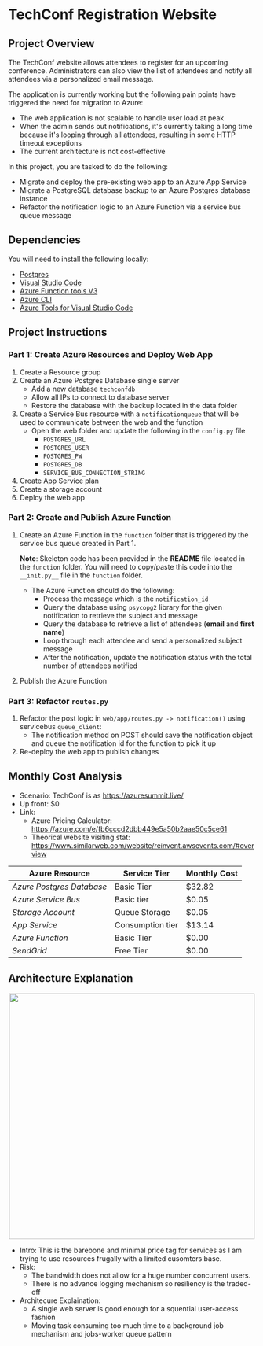 # TechConf Registration Website

## Project Overview
The TechConf website allows attendees to register for an upcoming conference. Administrators can also view the list of attendees and notify all attendees via a personalized email message.

The application is currently working but the following pain points have triggered the need for migration to Azure:
 - The web application is not scalable to handle user load at peak
 - When the admin sends out notifications, it's currently taking a long time because it's looping through all attendees, resulting in some HTTP timeout exceptions
 - The current architecture is not cost-effective 

In this project, you are tasked to do the following:
- Migrate and deploy the pre-existing web app to an Azure App Service
- Migrate a PostgreSQL database backup to an Azure Postgres database instance
- Refactor the notification logic to an Azure Function via a service bus queue message

## Dependencies

You will need to install the following locally:
- [Postgres](https://www.postgresql.org/download/)
- [Visual Studio Code](https://code.visualstudio.com/download)
- [Azure Function tools V3](https://docs.microsoft.com/en-us/azure/azure-functions/functions-run-local?tabs=windows%2Ccsharp%2Cbash#install-the-azure-functions-core-tools)
- [Azure CLI](https://docs.microsoft.com/en-us/cli/azure/install-azure-cli?view=azure-cli-latest)
- [Azure Tools for Visual Studio Code](https://marketplace.visualstudio.com/items?itemName=ms-vscode.vscode-node-azure-pack)

## Project Instructions

### Part 1: Create Azure Resources and Deploy Web App
1. Create a Resource group
2. Create an Azure Postgres Database single server
   - Add a new database `techconfdb`
   - Allow all IPs to connect to database server
   - Restore the database with the backup located in the data folder
3. Create a Service Bus resource with a `notificationqueue` that will be used to communicate between the web and the function
   - Open the web folder and update the following in the `config.py` file
      - `POSTGRES_URL`
      - `POSTGRES_USER`
      - `POSTGRES_PW`
      - `POSTGRES_DB`
      - `SERVICE_BUS_CONNECTION_STRING`
4. Create App Service plan
5. Create a storage account
6. Deploy the web app

### Part 2: Create and Publish Azure Function
1. Create an Azure Function in the `function` folder that is triggered by the service bus queue created in Part 1.

      **Note**: Skeleton code has been provided in the **README** file located in the `function` folder. You will need to copy/paste this code into the `__init.py__` file in the `function` folder.
      - The Azure Function should do the following:
         - Process the message which is the `notification_id`
         - Query the database using `psycopg2` library for the given notification to retrieve the subject and message
         - Query the database to retrieve a list of attendees (**email** and **first name**)
         - Loop through each attendee and send a personalized subject message
         - After the notification, update the notification status with the total number of attendees notified
2. Publish the Azure Function

### Part 3: Refactor `routes.py`
1. Refactor the post logic in `web/app/routes.py -> notification()` using servicebus `queue_client`:
   - The notification method on POST should save the notification object and queue the notification id for the function to pick it up
2. Re-deploy the web app to publish changes

## Monthly Cost Analysis
- Scenario: TechConf is as https://azuresummit.live/ 
- Up front: $0
- Link: 
   - Azure Pricing Calculator: https://azure.com/e/fb6cccd2dbb449e5a50b2aae50c5ce61 
   - Theorical website visiting stat: https://www.similarweb.com/website/reinvent.awsevents.com/#overview 

| Azure Resource | Service Tier | Monthly Cost |
| ------------ | ------------ | ------------ |
| *Azure Postgres Database* | Basic Tier | $32.82 |
| *Azure Service Bus* | Basic tier | $0.05 |
| *Storage Account* | Queue Storage | $0.05 |
| *App Service* | Consumption tier | $13.14 |
| *Azure Function* | Basic Tier | $0.00 |
| *SendGrid* | Free Tier | $0.00 |
## Architecture Explanation

<p align="center">
<img src="/images/diagram.jpg" width="500px">
</p>

- Intro: This is the barebone and minimal price tag for services as I am trying to use resources frugally with a limited cusomters base.
- Risk: 
   - The bandwidth does not allow for a huge number concurrent users.
   - There is no advance logging mechanism so resiliency is the traded-off
- Architecure Explaination:
   - A single web server is good enough for a squential user-access fashion
   - Moving task consuming too much time to a background job mechanism and jobs-worker queue pattern
